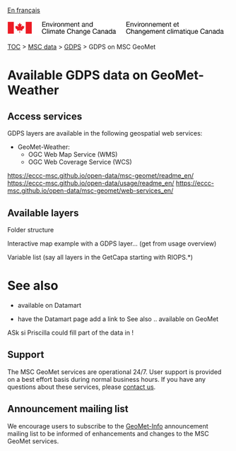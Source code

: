 [En français](readme_gdps-geomet_en.md)

![ECCC logo](../../img_eccc-logo.png)

[TOC](../../readme_en.md) > [MSC data](../readme_en.md) > [GDPS](readme_gdps_en.md) > GDPS on MSC GeoMet

# Available GDPS data on GeoMet-Weather

## Access services

GDPS layers are available in the following geospatial web services:

* GeoMet-Weather:
    * OGC Web Map Service (WMS)
    * OGC Web Coverage Service (WCS)

https://eccc-msc.github.io/open-data/msc-geomet/readme_en/
https://eccc-msc.github.io/open-data/usage/readme_en/
https://eccc-msc.github.io/open-data/msc-geomet/web-services_en/


## Available layers

Folder structure 

Interactive map example with a GDPS layer... (get from usage overview)

Variable list (say all layers in the GetCapa starting with RIOPS.*)



# See also

* available on Datamart

+ have the Datamart page add a link to See also .. available on GeoMet

ASk si Priscilla could fill part of the data in !



## Support

The MSC GeoMet services are operational 24/7. User support is provided on a best effort basis during normal business hours. If you have any questions about these services, please [contact us](https://weather.gc.ca/mainmenu/contact_us_e.html).


## Announcement mailing list

We encourage users to subscribe to the [GeoMet-Info](https://lists.ec.gc.ca/cgi-bin/mailman/listinfo/geomet-info) announcement mailing list to be informed of enhancements and changes to the MSC GeoMet services.